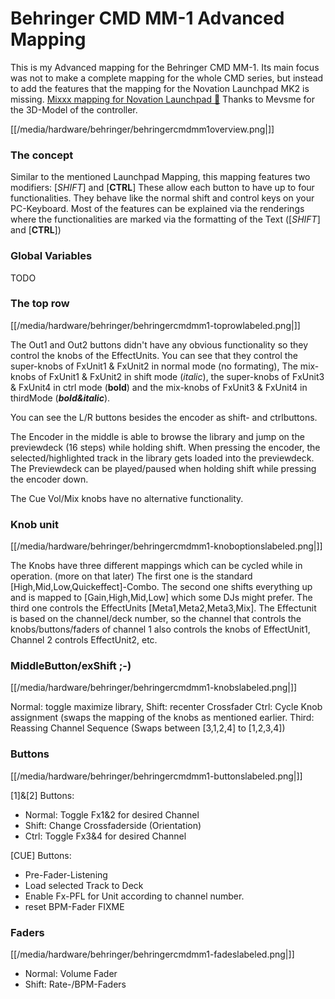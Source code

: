 # Behringer CMD MM-1 Advanced Mapping

This is my Advanced mapping for the Behringer CMD MM-1. Its main focus
was not to make a complete mapping for the whole CMD series, but instead
to add the features that the mapping for the Novation Launchpad MK2 is
missing. [Mixxx mapping for Novation Launchpad
🦄](novation_launchpad_mapping_by_szdavid92) Thanks to Mevsme for the
3D-Model of the controller.

[[/media/hardware/behringer/behringercmdmm1overview.png|]]

### The concept

Similar to the mentioned Launchpad Mapping, this mapping features two
modifiers: \[*SHIFT*\] and \[**CTRL**\] These allow each button to have
up to four functionalities. They behave like the normal shift and
control keys on your PC-Keyboard. Most of the features can be explained
via the renderings where the functionalities are marked via the
formatting of the Text (\[*SHIFT*\] and \[**CTRL**\])

### Global Variables

TODO

### The top row

[[/media/hardware/behringer/behringercmdmm1-toprowlabeled.png|]]

The Out1 and Out2 buttons didn't have any obvious functionality so they
control the knobs of the EffectUnits. You can see that they control the
super-knobs of FxUnit1 & FxUnit2 in normal mode (no formating), The
mix-knobs of FxUnit1 & FxUnit2 in shift mode (*italic*), the super-knobs
of FxUnit3 & FxUnit4 in ctrl mode (**bold**) and the mix-knobs of
FxUnit3 & FxUnit4 in thirdMode (***bold\&italic***).

You can see the L/R buttons besides the encoder as shift- and
ctrlbuttons.

The Encoder in the middle is able to browse the library and jump on the
previewdeck (16 steps) while holding shift. When pressing the encoder,
the selected/highlighted track in the library gets loaded into the
previewdeck. The Previewdeck can be played/paused when holding shift
while pressing the encoder down.

The Cue Vol/Mix knobs have no alternative functionality.

### Knob unit

[[/media/hardware/behringer/behringercmdmm1-knoboptionslabeled.png|]]

The Knobs have three different mappings which can be cycled while in
operation. (more on that later) The first one is the standard
\[High,Mid,Low,Quickeffect\]-Combo. The second one shifts everything up
and is mapped to \[Gain,High,Mid,Low\] which some DJs might prefer. The
third one controls the EffectUnits \[Meta1,Meta2,Meta3,Mix\]. The
Effectunit is based on the channel/deck number, so the channel that
controls the knobs/buttons/faders of channel 1 also controls the knobs
of EffectUnit1, Channel 2 controls EffectUnit2, etc.

### MiddleButton/exShift ;-)

[[/media/hardware/behringer/behringercmdmm1-knobslabeled.png|]]

Normal: toggle maximize library, Shift: recenter Crossfader Ctrl: Cycle
Knob assignment (swaps the mapping of the knobs as mentioned earlier.
Third: Reassing Channel Sequence (Swaps between \[3,1,2,4\] to
\[1,2,3,4\])

### Buttons

[[/media/hardware/behringer/behringercmdmm1-buttonslabeled.png|]]

\[1\]&\[2\] Buttons:

  - Normal: Toggle Fx1&2 for desired Channel
  - Shift: Change Crossfaderside (Orientation)
  - Ctrl: Toggle Fx3&4 for desired Channel

\[CUE\] Buttons:

  - Pre-Fader-Listening
  - Load selected Track to Deck
  - Enable Fx-PFL for Unit according to channel number.
  - reset BPM-Fader FIXME

### Faders

[[/media/hardware/behringer/behringercmdmm1-fadeslabeled.png|]]

  - Normal: Volume Fader
  - Shift: Rate-/BPM-Faders
